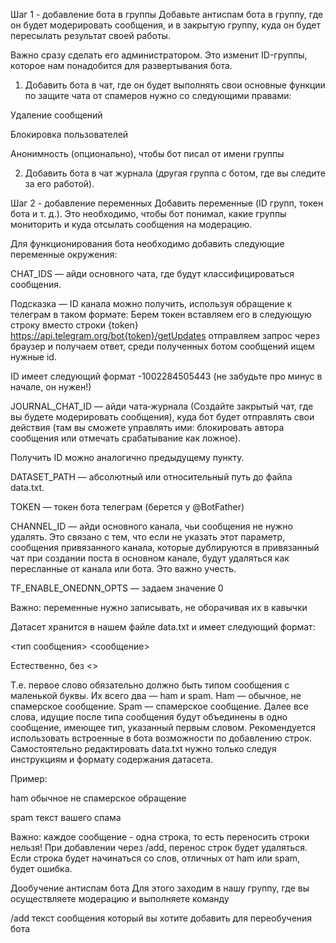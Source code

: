 Шаг 1 - добавление бота в группы
Добавьте антиспам бота в группу, где он будет модерировать сообщения, и в закрытую группу, куда он будет пересылать результат своей работы.

Важно сразу сделать его администратором. Это изменит ID-группы, которое нам понадобится для развертывания бота.

1) Добавить бота в чат, где он будет выполнять свои основные функции по защите чата от спамеров нужно со следующими правами:

Удаление сообщений

Блокировка пользователей

Анонимность (опционально), чтобы бот писал от имени группы

2) Добавить бота в чат журнала (другая группа с ботом, где вы следите за его работой). 

Шаг 2 - добавление переменных
Добавить переменные (ID групп, токен бота и т. д.). Это необходимо, чтобы бот понимал, какие группы мониторить и куда отсылать сообщения на модерацию.

Для функционирования бота необходимо добавить следующие переменные окружения:

CHAT_IDS — айди основного чата, где будут классифицироваться сообщения.

Подсказка — ID канала можно получить, используя обращение к телеграм в таком формате:
Берем токен вставляем его в следующую строку вместо строки {token}
https://api.telegram.org/bot{token}/getUpdates
отправляем запрос через браузер и получаем ответ, среди полученных ботом сообщений ищем нужные id.

ID имеет следующий формат -1002284505443 (не забудьте про минус в начале, он нужен!)

JOURNAL_CHAT_ID — айди чата‑журнала (Создайте закрытый чат, где вы будете модерировать сообщения), куда бот будет отправлять свои действия (там вы сможете управлять ими: блокировать автора сообщения или отмечать срабатывание как ложное).

Получить ID можно аналогично предыдущему пункту.

DATASET_PATH — абсолютный или относительный путь до файла data.txt.

TOKEN — токен бота телеграм (берется у @BotFather)

CHANNEL_ID — айди основного канала, чьи сообщения не нужно удалять. Это связано с тем, что если не указать этот параметр, сообщения привязанного канала, которые дублируются в привязанный чат при создании поста в основном канале, будут удаляться как пересланные от канала или бота. Это важно учесть.

TF_ENABLE_ONEDNN_OPTS — задаем значение 0

Важно: переменные нужно записывать, не оборачивая их в кавычки

Датасет хранится в нашем файле data.txt  и имеет следующий формат:

<тип сообщения> <сообщение>

Естественно, без <>

Т.е. первое слово обязательно должно быть типом сообщения с маленькой буквы. Их всего два — ham и spam. Ham — обычное, не спамерское сообщение. Spam — спамерское сообщение.
Далее все слова, идущие после типа сообщения будут объединены в одно сообщение, имеющее тип, указанный первым словом. Рекомендуется использовать встроенные в бота возможности по добавлению строк. 
Cамостоятельно редактировать data.txt нужно только следуя инструкциям и формату содержания датасета.

Пример:

ham обычное не спамерское обращение

spam текст вашего спама

Важно: каждое сообщение - одна строка, то есть переносить строки нельзя! При добавлении через /add, перенос строк будет удаляться. Если строка будет начинаться со слов, отличных от ham или spam, будет ошибка.

Дообучение антиспам бота
Для этого заходим в нашу группу, где вы осуществляете модерацию и выполняете команду

/add текст сообщения который вы хотите добавить для переобучения бота
